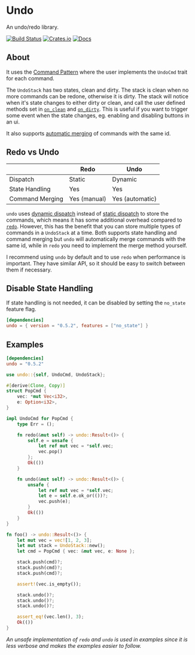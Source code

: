 # Undo
An undo/redo library.

[![Build Status](https://travis-ci.org/evenorog/undo.svg?branch=master)](https://travis-ci.org/evenorog/undo)
[![Crates.io](https://img.shields.io/crates/v/undo.svg)](https://crates.io/crates/undo)
[![Docs](https://docs.rs/undo/badge.svg)](https://docs.rs/undo)

## About
It uses the [Command Pattern] where the user implements the `UndoCmd` trait for each command.

The `UndoStack` has two states, clean and dirty. The stack is clean when no more commands can
be redone, otherwise it is dirty. The stack will notice when it's state changes to either dirty
or clean, and call the user defined methods set in [`on_clean`] and [`on_dirty`]. This is useful if
you want to trigger some event when the state changes, eg. enabling and disabling buttons in an ui.

It also supports [automatic merging] of commands with the same id.

## Redo vs Undo
|                 | Redo         | Undo            |
|-----------------|--------------|-----------------|
| Dispatch        | Static       | Dynamic         |
| State Handling  | Yes          | Yes             |
| Command Merging | Yes (manual) | Yes (automatic) |

`undo` uses [dynamic dispatch] instead of [static dispatch] to store the commands, which means
it has some additional overhead compared to [`redo`]. However, this has the benefit that you
can store multiple types of commands in a `UndoStack` at a time. Both supports state handling
and command merging but `undo` will automatically merge commands with the same id, while
in `redo` you need to implement the merge method yourself.

I recommend using `undo` by default and to use `redo` when performance is important.
They have similar API, so it should be easy to switch between them if necessary.

## Disable State Handling
If state handling is not needed, it can be disabled by setting the `no_state` feature flag.

```toml
[dependencies]
undo = { version = "0.5.2", features = ["no_state"] }
```

## Examples
```toml
[dependencies]
undo = "0.5.2"
```

```rust
use undo::{self, UndoCmd, UndoStack};

#[derive(Clone, Copy)]
struct PopCmd {
    vec: *mut Vec<i32>,
    e: Option<i32>,
}

impl UndoCmd for PopCmd {
    type Err = ();

    fn redo(&mut self) -> undo::Result<()> {
        self.e = unsafe {
            let ref mut vec = *self.vec;
            vec.pop()
        };
        Ok(())
    }

    fn undo(&mut self) -> undo::Result<()> {
        unsafe {
            let ref mut vec = *self.vec;
            let e = self.e.ok_or(())?;
            vec.push(e);
        }
        Ok(())
    }
}

fn foo() -> undo::Result<()> {
    let mut vec = vec![1, 2, 3];
    let mut stack = UndoStack::new();
    let cmd = PopCmd { vec: &mut vec, e: None };

    stack.push(cmd)?;
    stack.push(cmd)?;
    stack.push(cmd)?;

    assert!(vec.is_empty());

    stack.undo()?;
    stack.undo()?;
    stack.undo()?;

    assert_eq!(vec.len(), 3);
    Ok(())
}
```

*An unsafe implementation of `redo` and `undo` is used in examples since it is less verbose and
makes the examples easier to follow.*

[Command Pattern]: https://en.wikipedia.org/wiki/Command_pattern
[`on_clean`]: struct.UndoStack.html#method.on_clean
[`on_dirty`]: struct.UndoStack.html#method.on_dirty
[automatic merging]: trait.UndoCmd.html#method.id
[static dispatch]: https://doc.rust-lang.org/stable/book/trait-objects.html#static-dispatch
[dynamic dispatch]: https://doc.rust-lang.org/stable/book/trait-objects.html#dynamic-dispatch
[`redo`]: https://crates.io/crates/redo
